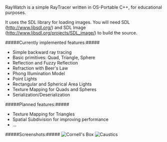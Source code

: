 RayWatch is a simple RayTracer written in OS-Portable C++, for educational purposes.

It uses the SDL library for loading images. You will need SDL (http://www.libsdl.org/) and SDL Image (http://www.libsdl.org/projects/SDL_image/) to build the source.

#####Currently implemented features:#####
* Simple backward ray tracing
* Basic primitives: Quad, Triangle, Sphere
* Reflection and Fuzzy Reflection
* Refraction with Beer's Law
* Phong Illumination Model
* Point Lights
* Rectangular and Spherical Area Lights
* Texture Mapping for Quads and Spheres
* Serialization/Deserialization

#####Planned features:#####
* Texture Mapping for Triangles
* Spatial Subdivision for improving performance
* ...

#####Screenshots:#####
![Cornell's Box](https://lh3.googleusercontent.com/-znaRWYg_7hs/UCJ59HtovHI/AAAAAAAAAfQ/tkNOmWlE5co/s144/012.jpg) ![Caustics](https://lh5.googleusercontent.com/-FyHF1RdPUbw/UCJ5-mP4P3I/AAAAAAAAAfU/YdkvIF_fPA8/s144/016.jpg)

